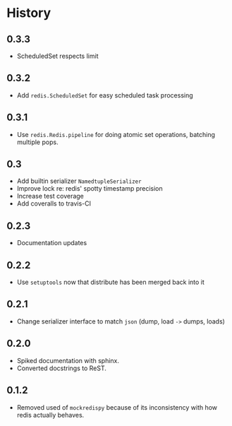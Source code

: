 # History

## 0.3.3

- ScheduledSet respects limit

## 0.3.2

- Add `redis.ScheduledSet` for easy scheduled task processing

## 0.3.1

- Use `redis.Redis.pipeline` for doing atomic set operations, batching multiple
  pops.

## 0.3

- Add builtin serializer `NamedtupleSerializer`
- Improve lock re: redis' spotty timestamp precision
- Increase test coverage
- Add coveralls to travis-CI

## 0.2.3

- Documentation updates

## 0.2.2

- Use `setuptools` now that distribute has been merged back into it

## 0.2.1

- Change serializer interface to match `json` (dump, load `->` dumps, loads)

## 0.2.0

- Spiked documentation with sphinx.
- Converted docstrings to ReST.

## 0.1.2

- Removed used of `mockredispy` because of its inconsistency with how redis
  actually behaves.

